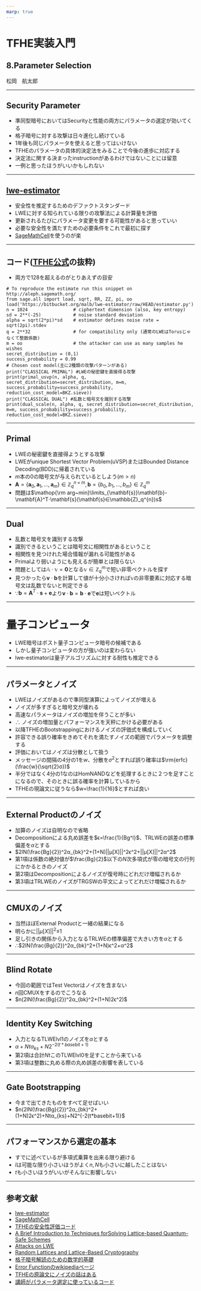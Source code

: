 ```yaml
---
marp: true
---
```

<!-- 
theme: default
size: 16:9
paginate: true
footer : ![](../../image/ccbysa.png) [licence](https://creativecommons.org/licenses/by-sa/4.0/)
style: |
  h1, h2, h3, h4, h5, header, footer {
        color: white;
    }
  section {
    background-color: #505050;
    color:white
  }
  table{
      color:black
  }
  code{
    color:black
  }
-->

<!-- page_number: true -->

# TFHE実装入門

## 8.Parameter Selection

松岡　航太郎

---

## Security Parameter

- 準同型暗号においてはSecurityと性能の両方にパラメータの選定が効いてくる
- 格子暗号に対する攻撃は日々進化し続けている
- 1年後も同じパラメータを使えると思ってはいけない
- TFHEのパラメータの具体的決定法をみることで今後の進歩に対応する
- 決定法に関する決まったinstructionがあるわけではないことには留意
- 一例と思ったほうがいいかもしれない

---

## [lwe-estimator](https://bitbucket.org/malb/lwe-estimator/src/master/)

- 安全性を推定するためのデファクトスタンダード
- LWEに対する知られている限りの攻撃法による計算量を評価
- 更新されるたびにパラメータ変更を要する可能性があると思っていい
- 必要な安全性を満たすための必要条件をこれで最初に探す
- [SageMathCell](http://aleph.sagemath.org/)を使うのが楽

---

## コード([TFHE公式](https://tfhe.github.io/tfhe/security_and_params.html)の抜粋)

- 両方で128を超えるのがとりあえずの目安

```
# To reproduce the estimate run this snippet on http://aleph.sagemath.org/
from sage.all import load, sqrt, RR, ZZ, pi, oo
load('https://bitbucket.org/malb/lwe-estimator/raw/HEAD/estimator.py')
n = 1024                 # ciphertext dimension (also, key entropy)
sd = 2**(-25)            # noise standard deviation
alpha = sqrt(2*pi)*sd    # estimator defines noise rate = sqrt(2pi).stdev
q = 2**32                # for compatibility only (通常のLWEはTorusじゃなくて整数係数)
m = oo                   # the attacker can use as many samples he wishes 
secret_distribution = (0,1)
success_probability = 0.99
# Chosen cost model(主に2種類の攻撃パターンがある)
print("CLASSICAL PRIMAL") #LWEの秘密鍵を直接得る攻撃
print(primal_usvp(n, alpha, q, secret_distribution=secret_distribution, m=m, success_probability=success_probability, reduction_cost_model=BKZ.sieve))
print("CLASSICAL DUAL") #乱数と暗号文を識別する攻撃
print(dual_scale(n, alpha, q, secret_distribution=secret_distribution, m=m, success_probability=success_probability, reduction_cost_model=BKZ.sieve))
```

---

## Primal

- LWEの秘密鍵を直接得ようとする攻撃
- LWEがunique Shortest Vector Problem(uVSP)またはBounded Distance Decoding(BDD)に帰着されている
- $m$本の0の暗号文が与えられているとしよう($m>n$)
- $\mathbf{A}=\{\mathbf{a}_0,\mathbf{a}_1,...,\mathbf{a}_m\}∈\mathbb{Z}_q^{n×m},\mathbf{b}=\{b_0,b_1,...,b_m\}∈\mathbb{Z}_q^{m}$
- 問題は$\mathop{\rm arg~min}\limits_{\mathbf{s}}\mathbf{b}-\mathbf{A}^T⋅\mathbf{s}(\mathbf{s}∈\mathbb{Z}_q^{n})s$
---

## Dual

- 乱数と暗号文を識別する攻撃
- 識別できるということは暗号文に相関性があるということ
- 相関性を見つけれた場合情報が漏れる可能性がある
- Primalより弱いようにも見えるが簡単とは限らない
- 問題としては$\mathbb{A}⋅\mathbb{v}=\mathbf{0}$となる$\mathbb{v}∈\mathbb{Z}_q^m$で短い非零ベクトルを探す
- 見つかったら$\mathbf{v}⋅\mathbf{b}$を計算して値が十分小さければ$\mathbb{v}$の非零要素に対応する暗号文は乱数でないと判定できる
- ∵$\mathbf{b}=\mathbf{A}^T⋅\mathbf{s}+\mathbf{e}$より$\mathbf{v}⋅\mathbf{b}=\mathbf{b}⋅\mathbf{e}$で$\mathbf{e}$は短いベクトル

---

# 量子コンピュータ

- LWE暗号はポスト量子コンピュータ暗号の候補である
- しかし量子コンピュータの方が強いのは変わらない
- lwe-estimatorは量子アルゴリズムに対する耐性も推定できる

---

## パラメータとノイズ

- LWEはノイズがあるので準同型演算によってノイズが増える
- ノイズが多すぎると暗号文が壊れる
- 高速なパラメータはノイズの増加を伴うことが多い
- ∴ ノイズの増加量とパフォーマンスを天秤にかける必要がある
- 以降TFHEのBootstrappingにおけるノイズの評価式を構成していく
- 許容できる誤り確率をきめてそれを満たすノイズの範囲でパラメータを調整する
- 評価においてはノイズは分散として扱う
- メッセージの間隔の4分の1を$w$、分散を$σ^2$とすれば誤り確率は$\rm{erfc}(\frac{w}{\sqrt{2}σ})$
- 半分ではなく4分の1なのはHomNANDなどを処理するときに２つを足すことになるので、そのときに誤る確率を計算しているから
- TFHEの現論文に従うなら$w=\frac{1}{16}$とすれば良い

---

## External Productのノイズ

- 加算のノイズは自明なので省略
- Decompositionによる丸め誤差を$ϵ=\frac{1}{Bg^l}$、TRLWEの誤差の標準偏差を$α$とする
- $2lN(\frac{Bg}{2})^2α_{bk}^2+(1+N)||μ[X]||^2ϵ^2+||μ[X]||^2α^2$
- 第1項は係数の絶対値が$\frac{Bg}{2}$以下の$N$次多項式が零の暗号文の行列にかかるときのノイズ
- 第2項はDecompositionによるノイズが復号時にどれだけ増幅されるか
- 第3項はTRLWEのノイズがTRGSWの平文によってどれだけ増幅されるか

---

## CMUXのノイズ

- 当然ほぼExternal Productと一緒の結果になる
- 明らかに$||μ[X]||^2$≤1
- 足し引きの関係から入力となるTRLWEの標準偏差で大きい方を$α$とする
- ∴$2lN(\frac{Bg}{2})^2α_{bk}^2+(1+N)ϵ^2+α^2$

---

## Blind Rotate

- 今回の範囲ではTest Vectorはノイズを含まない
- $n$回CMUXをするのでこうなる
- $n(2lN(\frac{Bg}{2})^2α_{bk}^2+(1+N)2ϵ^2)$ 

---

## Identity Key Switching

- 入力となるTLWElvl1のノイズを$α$とする
- $α+Ntα_{ks}+N2^{-2(t*basebit+1)}$
- 第2項は合計$Nt$このTLWElvl0を足すことから来ている
- 第3項は整数に丸める際の丸め誤差の影響を表している

---

## Gate Bootstrapping

- 今まで出てきたものをすべて足せばいい
- $n(2lN(\frac{Bg}{2})^2α_{bk}^2+(1+N)2ϵ^2)+Ntα_{ks}+N2^{-2(t*basebit+1)}$

---

## パフォーマンスから選定の基本

- すでに述べているが多項式乗算を出来る限り避ける
- $l$は可能な限り小さいほうがよく$n,N$も小さいに越したことはない
- $t$も小さいほうがいいがそんなに影響しない

---

## 参考文献

- [lwe-estimator](https://bitbucket.org/malb/lwe-estimator/src/master/)
- [SageMathCell](http://aleph.sagemath.org/)
- [TFHEの安全性評価コード](https://tfhe.github.io/tfhe/security_and_params.html)
- [A Brief Introduction to Techniques forSolving Lattice-based Quantum-Safe Schemes](https://docbox.etsi.org/Workshop/2017/201709_ETSI_IQC_QUANTUMSAFE/TECHNICAL_TRACK/S03_THREATS/ROYALHOLLOWAY_ALBRECHT.pdf)
- [Attacks on LWE](https://www.maths.ox.ac.uk/system/files/attachments/lattice-reduction-and-attacks.pdf)
- [Random Lattices and Lattice-Based Cryptography](http://cseweb.ucsd.edu/classes/fa19/cse206A-a/Lec4-Random.pdf)
- [格子暗号解読のための数学的基礎](https://www.kindaikagaku.co.jp/math/kd0598.htm)
- [Error Functionのwikipediaページ](https://en.wikipedia.org/wiki/Error_function)
- [TFHEの原論文にノイズの話はある](https://eprint.iacr.org/2018/421.pdf)
- [講師がパラメータ選定に使っているコード](https://github.com/virtualsecureplatform/Parameter-Selection)
